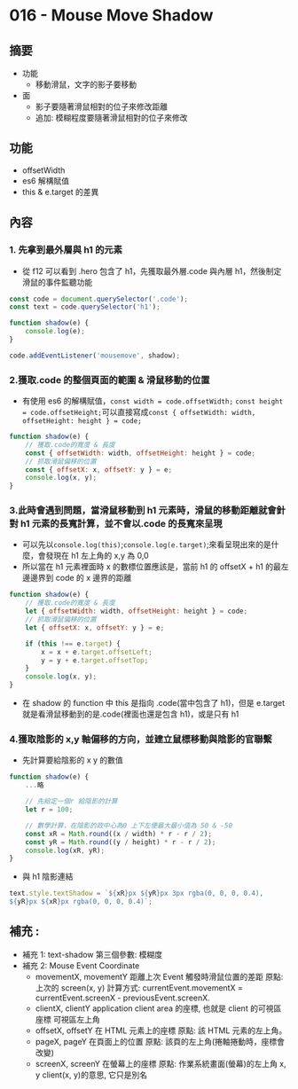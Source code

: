 # 016 - Mouse Move Shadow

## 摘要

-   功能
    -   移動滑鼠，文字的影子要移動
-   面
    -   影子要隨著滑鼠相對的位子來修改距離
    -   追加: 模糊程度要隨著滑鼠相對的位子來修改

## 功能

-   offsetWidth
-   es6 解構賦值
-   this & e.target 的差異

## 內容

### 1. 先拿到最外層與 h1 的元素

-   從 f12 可以看到 .hero 包含了 h1，先獲取最外層.code 與內層 h1，然後制定滑鼠的事件監聽功能

```javascript =
const code = document.querySelector('.code');
const text = code.querySelector('h1');

function shadow(e) {
	console.log(e);
}

code.addEventListener('mousemove', shadow);
```

### 2.獲取.code 的整個頁面的範圍 & 滑鼠移動的位置

-   有使用 es6 的解構賦值，`const width = code.offsetWidth;`
    `const height = code.offsetHeight;`可以直接寫成`const { offsetWidth: width, offsetHeight: height } = code;`

```javascript =
function shadow(e) {
	// 獲取.code的寬度 & 長度
	const { offsetWidth: width, offsetHeight: height } = code;
	// 抓取滑鼠偏移的位置
	const { offsetX: x, offsetY: y } = e;
	console.log(x, y);
}
```

### 3.此時會遇到問題，當滑鼠移動到 h1 元素時，滑鼠的移動距離就會針對 h1 元素的長寬計算，並不會以.code 的長寬來呈現

-   可以先以`console.log(this)`;`console.log(e.target)`;來看呈現出來的是什麼，會發現在 h1 左上角的 x,y 為 0,0
-   所以當在 h1 元素裡面時 x 的數標位置應該是，當前 h1 的 offsetX + h1 的最左邊邊界到 code 的 x 邊界的距離

```javascript =
function shadow(e) {
	// 獲取.code的寬度 & 長度
	let { offsetWidth: width, offsetHeight: height } = code;
	// 抓取滑鼠偏移的位置
	let { offsetX: x, offsetY: y } = e;

	if (this !== e.target) {
		x = x + e.target.offsetLeft;
		y = y + e.target.offsetTop;
	}
	console.log(x, y);
}
```

-   在 shadow 的 function 中 this 是指向 .code(當中包含了 h1)，但是 e.target 就是看滑鼠移動到的是.code(裡面也還是包含 h1)，或是只有 h1

### 4.獲取陰影的 x,y 軸偏移的方向，並建立鼠標移動與陰影的官聯繫

-   先計算要給陰影的 x y 的數值

```javascript =
function shadow(e) {
    ...略

	// 先給定一個r 給陰影的計算
	let r = 100;

	// 數學計算，在陰影的政中心為0 上下左便最大最小值為 50 & -50
	const xR = Math.round((x / width) * r - r / 2);
	const yR = Math.round((y / height) * r - r / 2);
	console.log(xR, yR);
}
```

-   與 h1 陰影連結

```javascript =
text.style.textShadow = `${xR}px ${yR}px 3px rgba(0, 0, 0, 0.4),
${yR}px ${xR}px rgba(0, 0, 0, 0.4)`;
```

## 補充 :

-   補充 1: text-shadow 第三個參數: 模糊度
-   補充 2: Mouse Event Coordinate
    -   movementX, movementY
        距離上次 Event 觸發時滑鼠位置的差距
        原點: 上次的 screen(x, y)
        計算方式: currentEvent.movementX = currentEvent.screenX - previousEvent.screenX.
    -   clientX, clientY
        application client area 的座標, 也就是 client 的可視區座標
        可視區左上角
    -   offsetX, offsetY
        在 HTML 元素上的座標
        原點: 該 HTML 元素的左上角。
    -   pageX, pageY
        在頁面上的位置
        原點: 該頁的左上角(捲軸捲動時，座標會改變)
    -   screenX, screenY
        在螢幕上的座標
        原點: 作業系統畫面(螢幕)的左上角
        x, y
        client(x, y)的意思, 它只是別名
